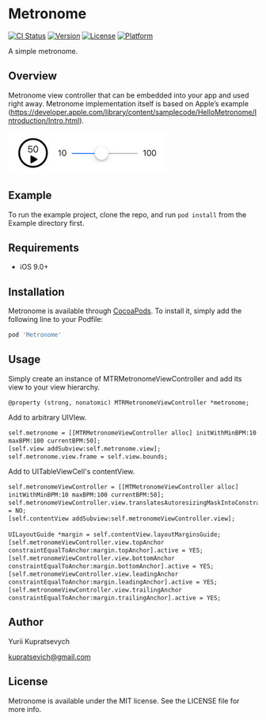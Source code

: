# Metronome

[![CI Status](http://img.shields.io/travis/kupratsevich@gmail.com/Metronome.svg?style=flat)](https://travis-ci.org/kupratsevich@gmail.com/Metronome)
[![Version](https://img.shields.io/cocoapods/v/Metronome.svg?style=flat)](http://cocoapods.org/pods/Metronome)
[![License](https://img.shields.io/cocoapods/l/Metronome.svg?style=flat)](http://cocoapods.org/pods/Metronome)
[![Platform](https://img.shields.io/cocoapods/p/Metronome.svg?style=flat)](http://cocoapods.org/pods/Metronome)

A simple metronome.

## Overview

Metronome view controller that can be embedded into your app and used right away. Metronome implementation itself is based on Apple’s example (<https://developer.apple.com/library/content/samplecode/HelloMetronome/Introduction/Intro.html>).

![Metronome screenshot](https://raw.githubusercontent.com/yuriiik/Metronome/master/screenshot.PNG "Metronome screenshot")

## Example

To run the example project, clone the repo, and run `pod install` from the Example directory first.

## Requirements

* iOS 9.0+

## Installation

Metronome is available through [CocoaPods](http://cocoapods.org). To install
it, simply add the following line to your Podfile:

```ruby
pod 'Metronome'
```

## Usage

Simply create an instance of MTRMetronomeViewController and add its view to your view hierarchy.

```objc
@property (strong, nonatomic) MTRMetronomeViewController *metronome;
```
Add to arbitrary UIVIew.
```objc
self.metronome = [[MTRMetronomeViewController alloc] initWithMinBPM:10 maxBPM:100 currentBPM:50];
[self.view addSubview:self.metronome.view];
self.metronome.view.frame = self.view.bounds;
```
Add to UITableViewCell's contentView.
```objc
self.metronomeViewController = [[MTMetronomeViewController alloc] initWithMinBPM:10 maxBPM:100 currentBPM:50];
self.metronomeViewController.view.translatesAutoresizingMaskIntoConstraints = NO;
[self.contentView addSubview:self.metronomeViewController.view];

UILayoutGuide *margin = self.contentView.layoutMarginsGuide;
[self.metronomeViewController.view.topAnchor constraintEqualToAnchor:margin.topAnchor].active = YES;
[self.metronomeViewController.view.bottomAnchor constraintEqualToAnchor:margin.bottomAnchor].active = YES;
[self.metronomeViewController.view.leadingAnchor constraintEqualToAnchor:margin.leadingAnchor].active = YES;
[self.metronomeViewController.view.trailingAnchor constraintEqualToAnchor:margin.trailingAnchor].active = YES;
```

## Author

Yurii Kupratsevych

kupratsevich@gmail.com

## License

Metronome is available under the MIT license. See the LICENSE file for more info.
